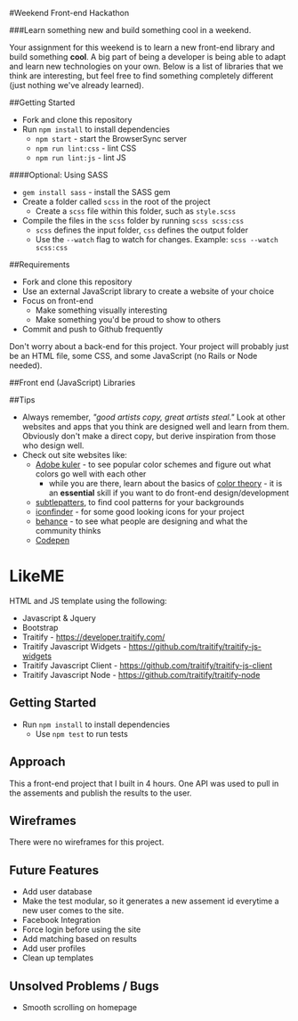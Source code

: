#Weekend Front-end Hackathon

###Learn something new and build something cool in a weekend.

Your assignment for this weekend is to learn a new front-end library and build something **cool**. A big part of being a developer is being able to adapt and learn new technologies on your own. Below is a list of libraries that we think are interesting, but feel free to find something completely different (just nothing we've already learned).

##Getting Started

* Fork and clone this repository
* Run `npm install` to install dependencies
  * `npm start` - start the BrowserSync server
  * `npm run lint:css` - lint CSS
  * `npm run lint:js` - lint JS

####Optional: Using SASS

* `gem install sass` - install the SASS gem
* Create a folder called `scss` in the root of the project
  * Create a `scss` file within this folder, such as `style.scss`
* Compile the files in the `scss` folder by running `scss scss:css`
  * `scss` defines the input folder, `css` defines the output folder
  * Use the `--watch` flag to watch for changes. Example: `scss --watch scss:css`

##Requirements

* Fork and clone this repository
* Use an external JavaScript library to create a website of your choice
* Focus on front-end
    * Make something visually interesting
    * Make something you'd be proud to show to others
* Commit and push to Github frequently 

Don't worry about a back-end for this project. Your project will probably just be an HTML file, some CSS, and some JavaScript (no Rails or Node needed).

##Front end (JavaScript) Libraries



##Tips

- Always remember, _"good artists copy, great artists steal."_ Look at other websites and apps that you think are designed well and learn from them. Obviously don't make a direct copy, but derive inspiration from those who design well.
- Check out site websites like:
  - [Adobe kuler](https://kuler.adobe.com/) - to see popular color schemes and figure out what colors go well with each other
    - while you are there, learn about the basics of [color theory](http://webdesign.tutsplus.com/articles/an-introduction-to-color-theory-for-web-designers--webdesign-1437) - it is an __essential__ skill if you want to do front-end design/development  
  - [subtlepatters](http://subtlepatterns.com/), to find cool patterns for your backgrounds  
  - [iconfinder](https://www.iconfinder.com/) - for some good looking icons for your project
  - [behance](https://www.behance.net/search?field=102) - to see what people are designing and what the community thinks
  - [Codepen](http://codepen.io/)


# **LikeME**

HTML and JS template using the following:
* Javascript & Jquery
* Bootstrap
* Traitify - https://developer.traitify.com/
* Traitify Javascript Widgets - https://github.com/traitify/traitify-js-widgets
* Traitify Javascript Client - https://github.com/traitify/traitify-js-client
* Traitify Javascript Node - https://github.com/traitify/traitify-node

## Getting Started

* Run `npm install` to install dependencies
  * Use `npm test` to run tests

## Approach
This a front-end project that I built in 4 hours. One API was used to pull in the assements and publish the results to the user. 

## Wireframes
There were no wireframes for this project.

## Future Features
* Add user database
* Make the test modular, so it generates a new assement id everytime a new user comes to the site.
* Facebook Integration
* Force login before using the site
* Add matching based on results
* Add user profiles
* Clean up templates

## Unsolved Problems / Bugs
* Smooth scrolling on homepage
